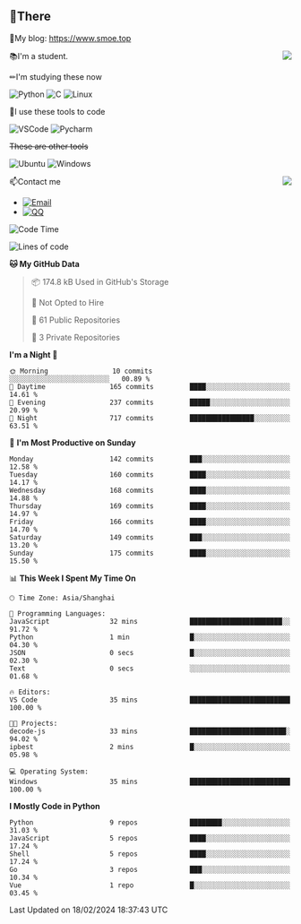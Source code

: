 
## 👏There

📰My blog: https://www.smoe.top

<img align="right" src="https://github-readme-stats.vercel.app/api/top-langs/?username=AkashiCoin"/>


📚I'm a student.

✏I'm studying these now

![Python](https://img.shields.io/badge/-Python-blue?style=flat-square&logo=Python&logoColor=fff)
![C](https://img.shields.io/badge/-C-585858?style=flat-square&logo=C&logoColor=fff)
![Linux](https://img.shields.io/badge/-Linux-black?style=flat-square&logo=Linux&logoColor=fff)

🔨I use these tools to code

![VSCode](https://img.shields.io/badge/-VSCode-blue?style=flat-square&logo=visualstudiocode&logoColor=fff)
![Pycharm](https://img.shields.io/badge/-Pycharm-green?style=flat-square&logo=pycharm&logoColor=fff)

 ~~These are other tools~~

![Ubuntu](https://img.shields.io/badge/-Ubuntu-orange?style=flat-square&logo=Ubuntu&logoColor=fff)
![Windows](https://img.shields.io/badge/-Windows-blue?style=flat-square&logo=Windows&logoColor=fff)

<img align="right" src="https://github-readme-stats.vercel.app/api?username=AkashiCoin" />


📫Contact me

* [![Email](https://img.shields.io/badge/Email-l1040186796@gmail.com-1?style=social&logoColor=fff)](mailto:l1040186796@gmail.com)
* [![QQ](https://img.shields.io/badge/QQ-1040186796-1?style=social&logoColor=fff)](tencent://AddContact/?fromId=45&fromSubId=1&subcmd=all&uin=1040186796&website=www.oicqzone.com)

<!--START_SECTION:waka-->
![Code Time](http://img.shields.io/badge/Code%20Time-1%2C125%20hrs%201%20min-blue)

![Lines of code](https://img.shields.io/badge/From%20Hello%20World%20I%27ve%20Written-269.1%20thousand%20lines%20of%20code-blue)

**🐱 My GitHub Data** 

> 📦 174.8 kB Used in GitHub's Storage 
 > 
> 🚫 Not Opted to Hire
 > 
> 📜 61 Public Repositories 
 > 
> 🔑 3 Private Repositories 
 > 
**I'm a Night 🦉** 

```text
🌞 Morning                10 commits          ░░░░░░░░░░░░░░░░░░░░░░░░░   00.89 % 
🌆 Daytime                165 commits         ████░░░░░░░░░░░░░░░░░░░░░   14.61 % 
🌃 Evening                237 commits         █████░░░░░░░░░░░░░░░░░░░░   20.99 % 
🌙 Night                  717 commits         ████████████████░░░░░░░░░   63.51 % 
```
📅 **I'm Most Productive on Sunday** 

```text
Monday                   142 commits         ███░░░░░░░░░░░░░░░░░░░░░░   12.58 % 
Tuesday                  160 commits         ████░░░░░░░░░░░░░░░░░░░░░   14.17 % 
Wednesday                168 commits         ████░░░░░░░░░░░░░░░░░░░░░   14.88 % 
Thursday                 169 commits         ████░░░░░░░░░░░░░░░░░░░░░   14.97 % 
Friday                   166 commits         ████░░░░░░░░░░░░░░░░░░░░░   14.70 % 
Saturday                 149 commits         ███░░░░░░░░░░░░░░░░░░░░░░   13.20 % 
Sunday                   175 commits         ████░░░░░░░░░░░░░░░░░░░░░   15.50 % 
```


📊 **This Week I Spent My Time On** 

```text
🕑︎ Time Zone: Asia/Shanghai

💬 Programming Languages: 
JavaScript               32 mins             ███████████████████████░░   91.72 % 
Python                   1 min               █░░░░░░░░░░░░░░░░░░░░░░░░   04.30 % 
JSON                     0 secs              █░░░░░░░░░░░░░░░░░░░░░░░░   02.30 % 
Text                     0 secs              ░░░░░░░░░░░░░░░░░░░░░░░░░   01.68 % 

🔥 Editors: 
VS Code                  35 mins             █████████████████████████   100.00 % 

🐱‍💻 Projects: 
decode-js                33 mins             ████████████████████████░   94.02 % 
ipbest                   2 mins              █░░░░░░░░░░░░░░░░░░░░░░░░   05.98 % 

💻 Operating System: 
Windows                  35 mins             █████████████████████████   100.00 % 
```

**I Mostly Code in Python** 

```text
Python                   9 repos             ████████░░░░░░░░░░░░░░░░░   31.03 % 
JavaScript               5 repos             ████░░░░░░░░░░░░░░░░░░░░░   17.24 % 
Shell                    5 repos             ████░░░░░░░░░░░░░░░░░░░░░   17.24 % 
Go                       3 repos             ███░░░░░░░░░░░░░░░░░░░░░░   10.34 % 
Vue                      1 repo              █░░░░░░░░░░░░░░░░░░░░░░░░   03.45 % 
```




 Last Updated on 18/02/2024 18:37:43 UTC
<!--END_SECTION:waka-->
